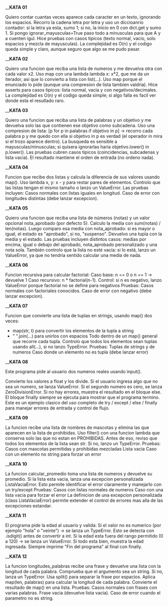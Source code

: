 ____________________________________________________________________________________________KATA 01__________________________________________________________________________________________

Quiero contar cuantas veces aparece cada caracter en un texto, ignorando los espacios. Recorro la cadena letra por letra y uso un diccioanrio contador: si la letra ya esta, sumo 1; si no, 
la inicio en 0 con dict.get y sumo 1. Si pongo ignorar_mayusculas=True paso todo a minusculas para que A y a cuenten igul. Hice pruebas con casos tipicos (texto normal, vacio, solo espacios y 
mezcla de mayusculas). La complejidad es O(n) y el codigo queda simple y claro, aunque seguro que algo se me pudo pasar.


____________________________________________________________________________________________KATA 02__________________________________________________________________________________________

Quiero una funcion que reciba una lista de numeros y me devuelva otra con cada valor x2. Uso map con una lambda lambda x: x*2, que me da un iterador, asi que lo convierto a lista con list(...).
Uso map porque el enunciado lo pide (aunque una compresion de lista tambien valdria). Hice asserts para casos tipicos: lista normal, vacia y con negativos/decimales. 
La complejidad es O(n) y el codigo queda simple; si algo falla es facil ver donde esta el resutlado raro.

____________________________________________________________________________________________KATA 03__________________________________________________________________________________________

Quiero una funcion que reciba una lista de palabras y un objetivo y me devuelva solo las que contienen ese objetivo como subcadena. Uso una compresion de lista:
[p for p in palabras if objetivo in p] → recorro cada palabra p y me quedo con ella si objetivo in p es verdad (el operador in mira si el trozo aparece dentro).
La busqueda es sensible a mayusculas/minusculas; si quisera ignorarlas haria objetivo.lower() in p.lower().
Las pruebas cubren casos tipicos (coincidencias, subcadenas y lista vacia). El resultado mantiene el orden de entrada (no ordeno nada).

____________________________________________________________________________________________KATA 04__________________________________________________________________________________________

Funcion que recibe dos listas y calcula la diferencia de sus valores usando map().
Uso lambda x, y: x - y para restar pares de elementos.
Controlo que las listas tengan el mismo tamaño o lanzo un ValueError.
Las pruebas incluyen:
Casos normales con listas iguales en longitud.
Caso de error con longitudes distintas (debe lanzar excepcion).

____________________________________________________________________________________________KATA 05__________________________________________________________________________________________

Quiero una funcion que reciba una lista de números (notas) y un valor opcional nota_aprobado (por defecto 5). Calculo la media con sum(notas) / len(notas). 
Luego comparo esa media con nota_aprobado: si es mayor o igual, el estado es "aprobado", si no, "suspenso". Devuelvo una tupla con la media y el estado.
Las pruebas incluyen distintos casos:
medias por encima, igual o debajo del aprobado, nota_aprobado personalizado y una nota sola.
También controlo que la lista no esté vacía: si lo está, lanzo un ValueError, ya que no tendría sentido calcular una media de nada.

____________________________________________________________________________________________KATA 06__________________________________________________________________________________________

Funcion recursiva para calcular factorial:
Caso base: n == 0 o n == 1 → devuelve 1
Caso recursivo: n * factorial(n-1).
Control: si n es negativo, lanzo ValueError porque factorial no se define para negativos
Pruebas:
Casos normales con factoriales conocidos.
Caso de error con negativo (debe lanzar excepcion).

____________________________________________________________________________________________KATA 07__________________________________________________________________________________________

Funcion que convierte una lista de tuplas en strings, usando map() dos veces:
- map(str, t) para convertir los elementos de la tupla a string
- " ".join(...) para unirlos con espacios
Todo dentro de un map() general que recorre cada tupla.
Controlo que todos los elementos sean tuplas usando all(...), si no lanzo TypeError.
Pruebas:
Tuplas de strings y de numeros
Caso donde un elemento no es tupla (debe lanzar error)

____________________________________________________________________________________________KATA 08__________________________________________________________________________________________

Este programa pide al usuario dos numeros reales usando input().

Convierte los valores a float y los divide.
Si el usuario ingresa algo que no sea un numero, se lanza ValueError.
Si el segundo numero es cero, se lanza ZeroDivisionError.
Si no hay errores, muestra el resultado en el bloque else.
El bloque finally siempre se ejecuta para mostrar que el programa termino.
Este es un ejemplo clasico del uso completo de try / except / else / finally para manejar errores de entrada y control de flujo.

____________________________________________________________________________________________KATA 09__________________________________________________________________________________________

La funcion recibe una lista de nombres de mascotas y elimina las que aparecen en la lista de prohibidas.
Uso filter() con una funcion lambda que conserva solo las que no estan en PROHIBIDAS.
Antes de eso, reviso que todos los elementos de la lista sean str. Si no, lanzo un TypeError.
Pruebas:
Casos con mascotas permitidas y prohibidas mezcladas
Lista vacia
Caso con un elemento no string para forzar un error

____________________________________________________________________________________________KATA 10__________________________________________________________________________________________

La funcion calcular_promedio toma una lista de numeros y devuelve su promedio.
Si la lista esta vacia, lanza una excepcion personalizada ListaVaciaError.
Esto permite identificar el error claramente y manejarlo con un try/except
Pruebas:
Casos con listas normales de numeros
Caso con una lista vacia para forzar el error
La definicion de una excepcion personalizada (class ListaVaciaError) permite extender el control de errores mas alla de las excepciones estandar.

____________________________________________________________________________________________KATA 11__________________________________________________________________________________________

El programa pide la edad al usuario y valida:
Si el valor no es numerico (por ejemplo "hola" o "veinte") → se lanza un TypeError.
Esto se detecta con .isdigit() antes de convertir a int.
Si la edad esta fuera del rango permitido (0 a 120) → se lanza un ValueError.
Si todo esta bien, muestra la edad ingresada.
Siempre imprime "Fin del programa" al final con finally.

____________________________________________________________________________________________KATA 12__________________________________________________________________________________________

La funcion longitudes_palabras recibe una frase y devuelve una lista con la longitud de cada palabra.
Comprueba que el argumento sea un string. Si no, lanza un TypeError.
Usa split() para separar la frase por espacios.
Aplica map(len, palabras) para calcular la longitud de cada palabra.
Convierte el resultado de map() en una lista.
Pruebas:
Casos normales con frases con varias palabras.
Frase vacia (devuelve lista vacia).
Caso de error cuando el parametro no es string.

